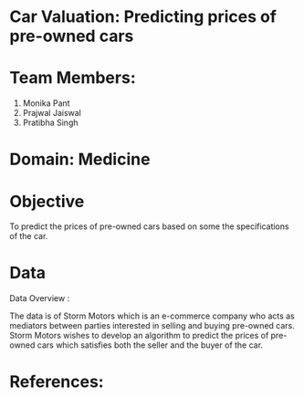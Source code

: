 # Car Valuation: Predicting prices of pre-owned cars

# Team Members:
1. Monika Pant
2. Prajwal Jaiswal
3. Pratibha Singh
  
# Domain: Medicine
  
# Objective
  To predict the prices of pre-owned cars based on some the specifications of the car.

# Data
   
  Data Overview :
   
 The data is of Storm Motors which is an e-commerce company who acts as mediators between parties interested in selling and buying pre-owned cars.
 Storm Motors wishes to develop an algorithm to predict the prices of pre-owned cars which satisfies both the seller and the buyer of the car.

# References:





